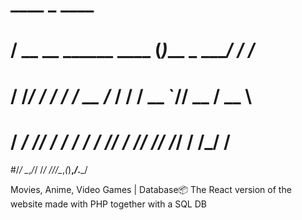 #    ____                    _            ____  
#   / __ \__  ______  ____  (_)___ _ ____/ / /_ 
#  / /_/ / / / / __ \/_  / / / __ `// __  / __ \
# / ____/ /_/ / / / / / /_/ / /_/ // /_/ / /_/ /
#/_/    \__,_/_/ /_/ /___/_/\__,_(_)__,_/_.___/ 
                                               
Movies, Anime, Video Games | Database📦
The React version of the website made with PHP together with a SQL DB
